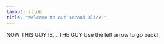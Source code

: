 ```yaml
---
layout: slide
title: "Welcome to our second slide!"
---
```

NOW THIS GUY IS,...THE GUY
Use the left arrow to go back!
